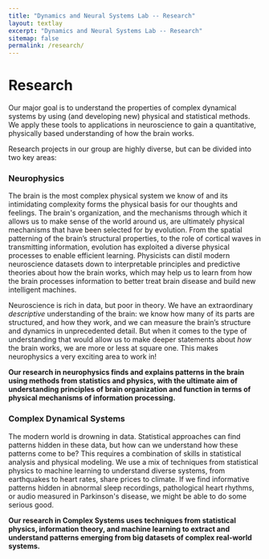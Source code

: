 ```yaml
---
title: "Dynamics and Neural Systems Lab -- Research"
layout: textlay
excerpt: "Dynamics and Neural Systems Lab -- Research"
sitemap: false
permalink: /research/
---
```


# Research

Our major goal is to understand the properties of complex dynamical systems by using (and developing new) physical and statistical methods.
We apply these tools to applications in neuroscience to gain a quantitative, physically based understanding of how the brain works.

Research projects in our group are highly diverse, but can be divided into two key areas:

### Neurophysics

The brain is the most complex physical system we know of and its intimidating complexity forms the physical basis for our thoughts and feelings.
The brain's organization, and the mechanisms through which it allows us to make sense of the world around us, are ultimately physical mechanisms that have been selected for by evolution.
From the spatial patterning of the brain’s structural properties, to the role of cortical waves in transmitting information, evolution has exploited a diverse physical processes to enable efficient learning.
Physicists can distil modern neuroscience datasets down to interpretable principles and predictive theories about how the brain works, which may help us to learn from how the brain processes information to better treat brain disease and build new intelligent machines.

Neuroscience is rich in data, but poor in theory.
We have an extraordinary _descriptive_ understanding of the brain: we know how many of its parts are structured, and how they work, and we can measure the brain’s structure and dynamics in unprecedented detail.
But when it comes to the type of understanding that would allow us to make deeper statements about _how_ the brain works, we are more or less at square one.
This makes neurophysics a very exciting area to work in!

__Our research in neurophysics finds and explains patterns in the brain using methods from statistics and physics, with the ultimate aim of understanding principles of brain organization and function in terms of physical mechanisms of information processing.__

<!-- ![]({{ site.url }}{{ site.baseurl }}/images/respic/layers_real.jpg){: style="width: 300px; float: right; border: 10px"} -->

### Complex Dynamical Systems

The modern world is drowning in data.
Statistical approaches can find patterns hidden in these data, but how can we understand how these patterns come to be?
This requires a combination of skills in statistical analysis and physical modeling.
We use a mix of techniques from statistical physics to machine learning to understand diverse systems, from earthquakes to heart rates, share prices to climate.
If we find informative patterns hidden in abnormal sleep recordings, pathological heart rhythms, or audio measured in Parkinson's disease, we might be able to do some serious good.

__Our research in Complex Systems uses techniques from statistical physics, information theory, and machine learning to extract and understand patterns emerging from big datasets of complex real-world systems.__

<!-- ![]({{ site.url }}{{ site.baseurl }}/images/respic/layers_fft.jpg){: style="width: 300px; float: left; border: 10px"} -->
